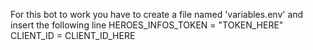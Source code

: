 For this bot to work you have to create a file named 'variables.env' and insert the following line
HEROES_INFOS_TOKEN = "TOKEN_HERE"
CLIENT_ID = CLIENT_ID_HERE
